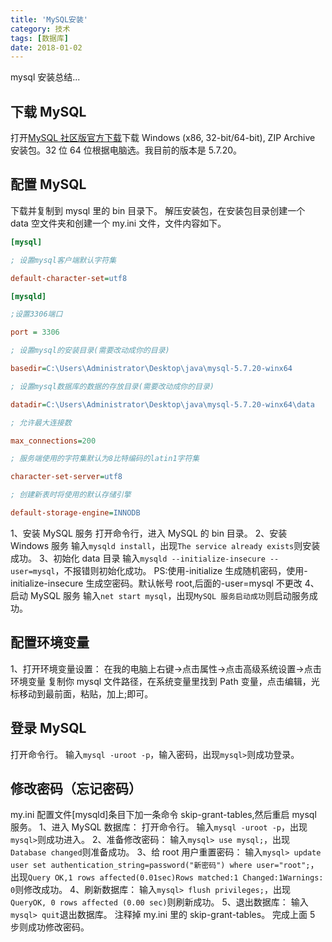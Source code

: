 ```yaml
---
title: 'MySQL安装'
category: 技术
tags: [数据库]
date: 2018-01-02
---
```


mysql 安装总结...

<!-- more -->

## 下载 MySQL

打开[MySQL 社区版官方下载](https://dev.mysql.com/downloads/mysql/)下载 Windows (x86, 32-bit/64-bit), ZIP Archive 安装包。32 位 64 位根据电脑选。我目前的版本是 5.7.20。

## 配置 MySQL

下载并复制到 mysql 里的 bin 目录下。
解压安装包，在安装包目录创建一个 data 空文件夹和创建一个 my.ini 文件，文件内容如下。

```ini
[mysql]

; 设置mysql客户端默认字符集

default-character-set=utf8

[mysqld]

;设置3306端口

port = 3306

; 设置mysql的安装目录(需要改动成你的目录)

basedir=C:\Users\Administrator\Desktop\java\mysql-5.7.20-winx64

; 设置mysql数据库的数据的存放目录(需要改动成你的目录)

datadir=C:\Users\Administrator\Desktop\java\mysql-5.7.20-winx64\data

; 允许最大连接数

max_connections=200

; 服务端使用的字符集默认为8比特编码的latin1字符集

character-set-server=utf8

; 创建新表时将使用的默认存储引擎

default-storage-engine=INNODB
```

1、安装 MySQL 服务
打开命令行，进入 MySQL 的 bin 目录。
2、安装 Windows 服务
输入`mysqld install`，出现`The service already exists`则安装成功。
3、初始化 data 目录
输入`mysqld --initialize-insecure --user=mysql`，不报错则初始化成功。
PS:使用-initialize 生成随机密码，使用-initialize-insecure 生成空密码。默认帐号 root,后面的-user=mysql 不更改
4、启动 MySQL 服务
输入`net start mysql`，出现`MySQL 服务启动成功`则启动服务成功。

## 配置环境变量

1、打开环境变量设置：
在我的电脑上右键->点击属性->点击高级系统设置->点击环境变量
复制你 mysql 文件路径，在系统变量里找到 Path 变量，点击编辑，光标移动到最前面，粘贴，加上;即可。

## 登录 MySQL

打开命令行。
输入`mysql -uroot -p`，输入密码，出现`mysql>`则成功登录。

## 修改密码（忘记密码）

my.ini 配置文件[mysqld]条目下加一条命令 skip-grant-tables,然后重启 mysql 服务。
1、进入 MySQL 数据库：
打开命令行。
输入`mysql -uroot -p`，出现`mysql>`则成功进入。
2、准备修改密码：
输入`mysql> use mysql;`，出现`Database changed`则准备成功。
3、给 root 用户重置密码：
输入`mysql> update user set authentication_string=password("新密码") where user="root";`，出现`Query OK,1 rows affected(0.01sec)Rows matched:1 Changed:1Warnings: 0`则修改成功。
4、刷新数据库：
输入`mysql> flush privileges;`，出现`QueryOK, 0 rows affected (0.00 sec)`则刷新成功。
5、退出数据库：
输入`mysql> quit`退出数据库。
注释掉 my.ini 里的 skip-grant-tables。
完成上面 5 步则成功修改密码。
